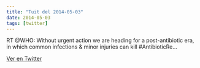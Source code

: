 ```yaml
---
title: "Tuit del 2014-05-03"
date: 2014-05-03
tags: [twitter]
---
```


RT @WHO: Without urgent action we are heading for a post-antibiotic era, in which common infections &amp; minor injuries can kill #AntibioticRe…



[Ver en Twitter](https://twitter.com/i/web/status/462538021813125120)
